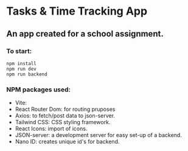# Tasks & Time Tracking App

## An app created for a school assignment. 

### To start:
`npm install`\
`npm run dev`\
`npm run backend`

### NPM packages used:
- Vite: 
- React Router Dom: for routing pruposes
- Axios: to fetch/post data to json-server.
- Tailwind CSS: CSS styling framework.
- React Icons: import of icons.
- JSON-server: a development server for easy set-up of a backend. 
- Nano ID: creates unique id's for backend.